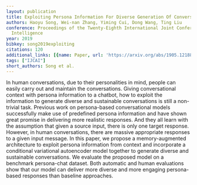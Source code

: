 ```yaml
---
layout: publication
title: Exploiting Persona Information For Diverse Generation Of Conversational Responses
authors: Haoyu Song, Wei-nan Zhang, Yiming Cui, Dong Wang, Ting Liu
conference: Proceedings of the Twenty-Eighth International Joint Conference on Artificial
  Intelligence
year: 2019
bibkey: song2019exploiting
citations: 120
additional_links: [{name: Paper, url: 'https://arxiv.org/abs/1905.12188'}]
tags: ["IJCAI"]
short_authors: Song et al.
---
```

In human conversations, due to their personalities in mind, people can easily
carry out and maintain the conversations. Giving conversational context with
persona information to a chatbot, how to exploit the information to generate
diverse and sustainable conversations is still a non-trivial task. Previous
work on persona-based conversational models successfully make use of predefined
persona information and have shown great promise in delivering more realistic
responses. And they all learn with the assumption that given a source input,
there is only one target response. However, in human conversations, there are
massive appropriate responses to a given input message. In this paper, we
propose a memory-augmented architecture to exploit persona information from
context and incorporate a conditional variational autoencoder model together to
generate diverse and sustainable conversations. We evaluate the proposed model
on a benchmark persona-chat dataset. Both automatic and human evaluations show
that our model can deliver more diverse and more engaging persona-based
responses than baseline approaches.
